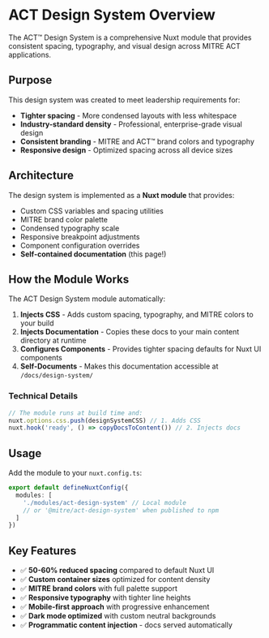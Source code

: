 # ACT Design System Overview

The ACT™ Design System is a comprehensive Nuxt module that provides consistent spacing, typography, and visual design across MITRE ACT applications.

## Purpose

This design system was created to meet leadership requirements for:

- **Tighter spacing** - More condensed layouts with less whitespace
- **Industry-standard density** - Professional, enterprise-grade visual design
- **Consistent branding** - MITRE and ACT™ brand colors and typography
- **Responsive design** - Optimized spacing across all device sizes

## Architecture

The design system is implemented as a **Nuxt module** that provides:

- Custom CSS variables and spacing utilities
- MITRE brand color palette
- Condensed typography scale
- Responsive breakpoint adjustments
- Component configuration overrides
- **Self-contained documentation** (this page!)

## How the Module Works

The ACT Design System module automatically:

1. **Injects CSS** - Adds custom spacing, typography, and MITRE colors to your build
2. **Injects Documentation** - Copies these docs to your main content directory at runtime
3. **Configures Components** - Provides tighter spacing defaults for Nuxt UI components
4. **Self-Documents** - Makes this documentation accessible at `/docs/design-system/`

### Technical Details

```typescript
// The module runs at build time and:
nuxt.options.css.push(designSystemCSS) // 1. Adds CSS
nuxt.hook('ready', () => copyDocsToContent()) // 2. Injects docs
```

## Usage

Add the module to your `nuxt.config.ts`:

```typescript
export default defineNuxtConfig({
  modules: [
    './modules/act-design-system' // Local module
    // or '@mitre/act-design-system' when published to npm
  ]
})
```

## Key Features

- ✅ **50-60% reduced spacing** compared to default Nuxt UI
- ✅ **Custom container sizes** optimized for content density
- ✅ **MITRE brand colors** with full palette support
- ✅ **Responsive typography** with tighter line heights
- ✅ **Mobile-first approach** with progressive enhancement
- ✅ **Dark mode optimized** with custom neutral backgrounds
- ✅ **Programmatic content injection** - docs served automatically
